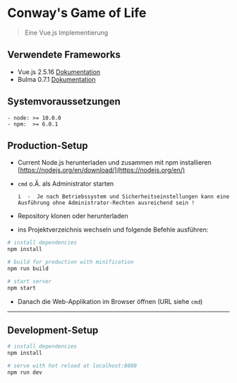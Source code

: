 # Conway's Game of Life

> Eine Vue.js Implementierung   

## Verwendete Frameworks

- Vue.js 2.5.16 [Dokumentation](https://vuejs.org/)
- Bulma 0.7.1 [Dokumentation](https://bulma.io/)

## Systemvoraussetzungen

```
- node: >= 10.0.0
- npm:  >= 6.0.1
```

## Production-Setup

- Current Node.js herunterladen und zusammen mit npm installieren [https://nodejs.org/en/download/](https://nodejs.org/en/)
- `cmd` o.Ä. als Administrator starten  

      i  -  Je nach Betriebssystem und Sicherheitseinstellungen kann eine Ausführung ohne Administrator-Rechten ausreichend sein !

- Repository klonen oder herunterladen

- ins Projektverzeichnis wechseln und folgende Befehle ausführen:

``` bash
# install dependencies
npm install

# build for production with minification
npm run build

# start server
npm start
```

- Danach die Web-Applikation im Browser öffnen (URL siehe `cmd`)  

---------------------------------------------

## Development-Setup

``` bash
# install dependencies
npm install

# serve with hot reload at localhost:8080
npm run dev
```